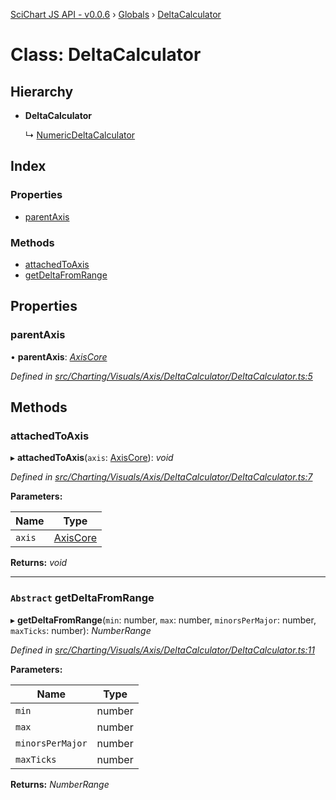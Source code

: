 [SciChart JS API - v0.0.6](../README.md) › [Globals](../globals.md) › [DeltaCalculator](deltacalculator.md)

# Class: DeltaCalculator

## Hierarchy

* **DeltaCalculator**

  ↳ [NumericDeltaCalculator](numericdeltacalculator.md)

## Index

### Properties

* [parentAxis](deltacalculator.md#parentaxis)

### Methods

* [attachedToAxis](deltacalculator.md#attachedtoaxis)
* [getDeltaFromRange](deltacalculator.md#abstract-getdeltafromrange)

## Properties

###  parentAxis

• **parentAxis**: *[AxisCore](axiscore.md)*

*Defined in [src/Charting/Visuals/Axis/DeltaCalculator/DeltaCalculator.ts:5](https://github.com/ABTSoftware/SciChart.Dev/blob/34ff3115c2/Web/src/SciChart/src/Charting/Visuals/Axis/DeltaCalculator/DeltaCalculator.ts#L5)*

## Methods

###  attachedToAxis

▸ **attachedToAxis**(`axis`: [AxisCore](axiscore.md)): *void*

*Defined in [src/Charting/Visuals/Axis/DeltaCalculator/DeltaCalculator.ts:7](https://github.com/ABTSoftware/SciChart.Dev/blob/34ff3115c2/Web/src/SciChart/src/Charting/Visuals/Axis/DeltaCalculator/DeltaCalculator.ts#L7)*

**Parameters:**

Name | Type |
------ | ------ |
`axis` | [AxisCore](axiscore.md) |

**Returns:** *void*

___

### `Abstract` getDeltaFromRange

▸ **getDeltaFromRange**(`min`: number, `max`: number, `minorsPerMajor`: number, `maxTicks`: number): *NumberRange*

*Defined in [src/Charting/Visuals/Axis/DeltaCalculator/DeltaCalculator.ts:11](https://github.com/ABTSoftware/SciChart.Dev/blob/34ff3115c2/Web/src/SciChart/src/Charting/Visuals/Axis/DeltaCalculator/DeltaCalculator.ts#L11)*

**Parameters:**

Name | Type |
------ | ------ |
`min` | number |
`max` | number |
`minorsPerMajor` | number |
`maxTicks` | number |

**Returns:** *NumberRange*

